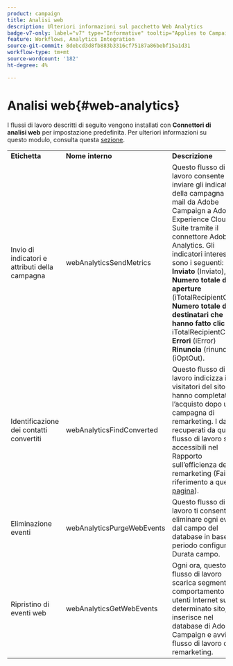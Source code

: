 ```yaml
---
product: campaign
title: Analisi web
description: Ulteriori informazioni sul pacchetto Web Analytics
badge-v7-only: label="v7" type="Informative" tooltip="Applies to Campaign Classic v7 only"
feature: Workflows, Analytics Integration
source-git-commit: 8debcd3d8fb883b3316cf75187a86bebf15a1d31
workflow-type: tm+mt
source-wordcount: '182'
ht-degree: 4%

---
```



# Analisi web{#web-analytics}



I flussi di lavoro descritti di seguito vengono installati con **Connettori di analisi web** per impostazione predefinita. Per ulteriori informazioni su questo modulo, consulta questa [sezione](../../platform/using/adobe-analytics-connector.md).

<table> 
 <tbody> 
  <tr> 
   <td> <strong>Etichetta</strong><br /> </td> 
   <td> <strong>Nome interno</strong><br /> </td> 
   <td> <strong>Descrizione</strong><br /> </td> 
  </tr> 
  <tr> 
   <td> <span class="uicontrol">Invio di indicatori e attributi della campagna</span> <br /> </td> 
   <td> <span class="uicontrol">webAnalyticsSendMetrics</span> <br /> </td> 
   <td> Questo flusso di lavoro consente di inviare gli indicatori della campagna e-mail da Adobe Campaign a Adobe Experience Cloud Suite tramite il connettore Adobe® Analytics. Gli indicatori interessati sono i seguenti: <strong>Inviato</strong> (Inviato), <strong>Numero totale di aperture</strong> (iTotalRecipientOpen), <strong>Numero totale di destinatari che hanno fatto clic</strong> iTotalRecipientClick, <strong>Errori</strong> (iError) <strong>Rinuncia</strong> (rinuncia) (iOptOut).<br /> </td> 
  </tr> 
  <tr> 
   <td> <span class="uicontrol">Identificazione dei contatti convertiti</span> <br /> </td> 
   <td> <span class="uicontrol">webAnalyticsFindConverted</span> <br /> </td> 
   <td> Questo flusso di lavoro indicizza i visitatori del sito che hanno completato l’acquisto dopo una campagna di remarketing. I dati recuperati da questo flusso di lavoro sono accessibili nel <span class="uicontrol">Rapporto sull’efficienza del remarketing</span> (Fai riferimento a questo <a href="../../platform/using/adobe-analytics-connector.md#creating-a-re-marketing-campaign"> pagina</a>). <br /> </td> 
  </tr> 
  <tr> 
   <td> <span class="uicontrol">Eliminazione eventi</span> <br /> </td> 
   <td> <span class="uicontrol">webAnalyticsPurgeWebEvents</span> <br /> </td> 
   <td> Questo flusso di lavoro ti consente di eliminare ogni evento dal campo del database in base al periodo configurato in <span class="uicontrol">Durata</span> campo. <br /> </td> 
  </tr> 
  <tr> 
   <td> <span class="uicontrol">Ripristino di eventi web</span> <br /> </td> 
   <td> <span class="uicontrol">webAnalyticsGetWebEvents</span> <br /> </td> 
   <td> Ogni ora, questo flusso di lavoro scarica segmenti sul comportamento degli utenti Internet su un determinato sito, li inserisce nel database di Adobe Campaign e avvia il flusso di lavoro di remarketing. <br /> </td> 
  </tr> 
 </tbody> 
</table>

